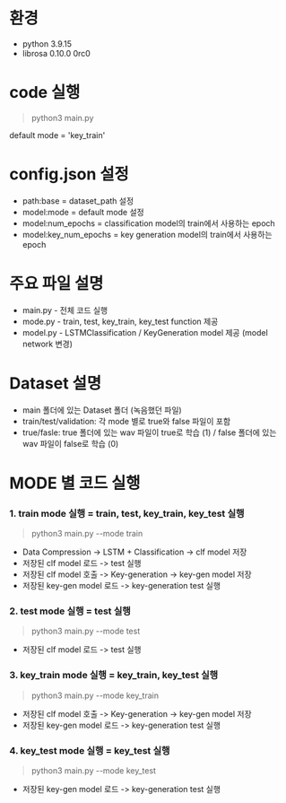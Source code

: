 # 환경
- python 3.9.15
- librosa 0.10.0 0rc0

# code 실행
> python3 main.py

default mode = 'key_train'


# config.json 설정
- path:base = dataset_path 설정
- model:mode = default mode 설정
- model:num_epochs = classification model의 train에서 사용하는 epoch
- model:key_num_epochs = key generation model의 train에서 사용하는 epoch


# 주요 파일 설명
- main.py - 전체 코드 실행
- mode.py - train, test, key_train, key_test function 제공
- model.py - LSTMClassification / KeyGeneration model 제공 (model network 변경)


# Dataset 설명
- main 폴더에 있는 Dataset 폴더 (녹음했던 파일)
- train/test/validation: 각 mode 별로 true와 false 파일이 포함
- true/fasle: true 폴더에 있는 wav 파일이 true로 학습 (1) / false 폴더에 있는 wav 파일이 false로 학습 (0)


# MODE 별 코드 실행
### 1. train mode 실행 = train, test, key_train, key_test 실행
> python3 main.py --mode train

- Data Compression -> LSTM + Classification -> clf model 저장
- 저장된 clf model 로드 -> test 실행
- 저장된 clf model 호출 -> Key-generation -> key-gen model 저장
- 저장된 key-gen model 로드 -> key-generation test 실행

### 2. test mode 실행 = test 실행
> python3 main.py --mode test
- 저장된 clf model 로드 -> test 실행

### 3. key_train mode 실행 = key_train, key_test 실행
> python3 main.py --mode key_train
- 저장된 clf model 호출 -> Key-generation -> key-gen model 저장
- 저장된 key-gen model 로드 -> key-generation test 실행

### 4. key_test mode 실행 = key_test 실행
> python3 main.py --mode key_test
- 저장된 key-gen model 로드 -> key-generation test 실행